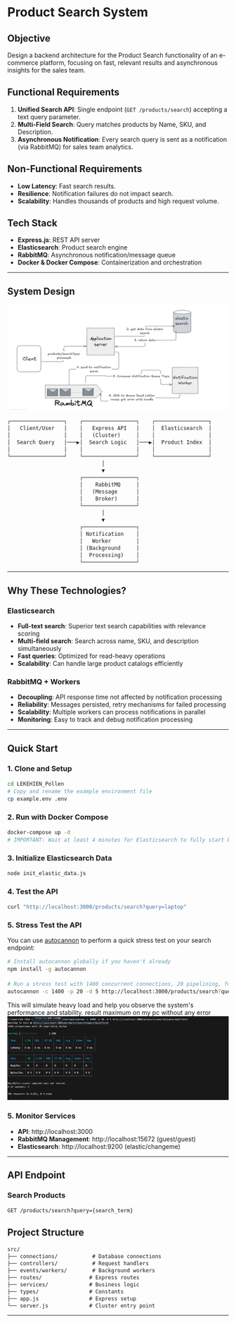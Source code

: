 # Product Search System

## Objective
Design a backend architecture for the Product Search functionality of an e-commerce platform, focusing on fast, relevant results and asynchronous insights for the sales team.

## Functional Requirements
1. **Unified Search API**: Single endpoint (`GET /products/search`) accepting a text query parameter.
2. **Multi-Field Search**: Query matches products by Name, SKU, and Description.
3. **Asynchronous Notification**: Every search query is sent as a notification (via RabbitMQ) for sales team analytics.

## Non-Functional Requirements
- **Low Latency**: Fast search results.
- **Resilience**: Notification failures do not impact search.
- **Scalability**: Handles thousands of products and high request volume.

## Tech Stack
- **Express.js**: REST API server
- **Elasticsearch**: Product search engine
- **RabbitMQ**: Asynchronous notification/message queue
- **Docker & Docker Compose**: Containerization and orchestration

---

## System Design

![System Design Diagram](./images/system_design.png)

```
┌─────────────────┐    ┌─────────────────┐    ┌─────────────────┐
│   Client/User   │    │   Express API   │    │  Elasticsearch  │
│                 │    │   (Cluster)     │    │                 │
│  Search Query   │───▶│  Search Logic   │───▶│  Product Index  │
│                 │    │                 │    │                 │
└─────────────────┘    └─────────────────┘    └─────────────────┘
                              │
                              ▼
                       ┌─────────────────┐
                       │    RabbitMQ     │
                       │   (Message      │
                       │    Broker)      │
                       └─────────────────┘
                              │
                              ▼
                       ┌─────────────────┐
                       │ Notification    │
                       │   Worker        │
                       │ (Background     │
                       │  Processing)    │
                       └─────────────────┘
```


---

## Why These Technologies?

### Elasticsearch
- **Full-text search**: Superior text search capabilities with relevance scoring
- **Multi-field search**: Search across name, SKU, and description simultaneously
- **Fast queries**: Optimized for read-heavy operations
- **Scalability**: Can handle large product catalogs efficiently

### RabbitMQ + Workers
- **Decoupling**: API response time not affected by notification processing
- **Reliability**: Messages persisted, retry mechanisms for failed processing
- **Scalability**: Multiple workers can process notifications in parallel
- **Monitoring**: Easy to track and debug notification processing

---

## Quick Start

### 1. Clone and Setup
```sh
cd LEKEHIEN_Pollen
# Copy and rename the example environment file
cp example.env .env
```

### 2. Run with Docker Compose
```sh
docker-compose up -d 
# IMPORTANT: Wait at least 4 minutes for Elasticsearch to fully start before initializing data and sometime check worker container and app container cause will may be got error because rambitmq and elasticsearch take more time to get a connectikn from two of those container so need to restart one or both of those container!
```

### 3. Initialize Elasticsearch Data
```sh
node init_elastic_data.js
```

### 4. Test the API
```sh
curl "http://localhost:3000/products/search?query=laptop"
```

### 5. Stress Test the API

You can use [autocannon](https://github.com/mcollina/autocannon) to perform a quick stress test on your search endpoint:

```sh
# Install autocannon globally if you haven't already
npm install -g autocannon

# Run a stress test with 1400 concurrent connections, 20 pipelining, for 5 seconds
autocannon -c 1400 -p 20 -d 5 http://localhost:3000/products/search?query=boyfriend
```


This will simulate heavy load and help you observe the system's performance and stability.
result maximum on my pc without any error 
![System Design Diagram](./images/stress_test_result.png)

### 5. Monitor Services
- **API**: http://localhost:3000
- **RabbitMQ Management**: http://localhost:15672 (guest/guest)
- **Elasticsearch**: http://localhost:9200 (elastic/changeme)

---

## API Endpoint

### Search Products
```
GET /products/search?query={search_term}
```


## Project Structure
```
src/
├── connections/           # Database connections
├── controllers/           # Request handlers
├── events/workers/        # Background workers
├── routes/               # Express routes
├── services/             # Business logic
├── types/                # Constants
├── app.js                # Express setup
└── server.js             # Cluster entry point
```

---

